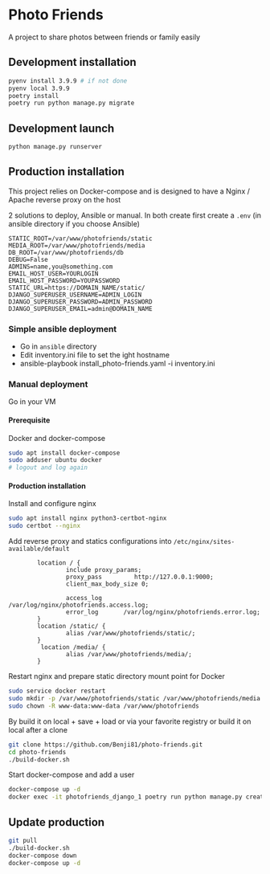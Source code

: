 # Photo Friends

A project to share photos between friends or family easily 

## Development installation

```bash
pyenv install 3.9.9 # if not done
pyenv local 3.9.9
poetry install
poetry run python manage.py migrate
```

## Development launch

```bash
python manage.py runserver
```

## Production installation

This project relies on Docker-compose and is designed to have a Nginx / Apache reverse proxy on the host

2 solutions to deploy, Ansible or manual. In both create first create a `.env` (in ansible directory if you choose Ansible) 


```env
STATIC_ROOT=/var/www/photofriends/static
MEDIA_ROOT=/var/www/photofriends/media
DB_ROOT=/var/www/photofriends/db
DEBUG=False
ADMINS=name,you@something.com
EMAIL_HOST_USER=YOURLOGIN
EMAIL_HOST_PASSWORD=YOUPASSWORD
STATIC_URL=https://DOMAIN_NAME/static/
DJANGO_SUPERUSER_USERNAME=ADMIN_LOGIN
DJANGO_SUPERUSER_PASSWORD=ADMIN_PASSWORD
DJANGO_SUPERUSER_EMAIL=admin@DOMAIN_NAME
```

### Simple ansible deployment
- Go in `ansible` directory
- Edit inventory.ini file to set the ight hostname
- ansible-playbook install_photo-friends.yaml -i inventory.ini

### Manual deployment

Go in your VM

#### Prerequisite

Docker and docker-compose
```bash
sudo apt install docker-compose
sudo adduser ubuntu docker
# logout and log again
```

#### Production installation

Install and configure nginx
```bash
sudo apt install nginx python3-certbot-nginx
sudo certbot --nginx
```

Add reverse proxy and statics configurations into `/etc/nginx/sites-available/default`

```nginx
        location / {
                include proxy_params;
                proxy_pass         http://127.0.0.1:9000;
                client_max_body_size 0;

                access_log      /var/log/nginx/photofriends.access.log;
                error_log       /var/log/nginx/photofriends.error.log;
        }
        location /static/ {
                alias /var/www/photofriends/static/;
        }
         location /media/ {
                alias /var/www/photofriends/media/;
        }
```

Restart nginx and prepare static directory mount point for Docker
```bash
sudo service docker restart
sudo mkdir -p /var/www/photofriends/static /var/www/photofriends/media
sudo chown -R www-data:www-data /var/www/photofriends
```
By build it on local + save + load or via your favorite registry
 or build it on local after a clone
```bash
git clone https://github.com/Benji81/photo-friends.git
cd photo-friends
./build-docker.sh
```



Start docker-compose and add a user
```bash
docker-compose up -d
docker exec -it photofriends_django_1 poetry run python manage.py createsuperuser
```

## Update production

```bash
git pull
./build-docker.sh
docker-compose down
docker-compose up -d
```

